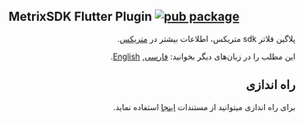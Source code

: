 
## MetrixSDK Flutter Plugin [![pub package](https://img.shields.io/pub/v/metrix.svg)](https://pub.dartlang.org/packages/metrix)

<div dir="rtl">
  
پلاگین فلاتر sdk متریکس، اطلاعات بیشتر در [متریکس](https://metrix.ir).

  این مطلب را در زبان‌های دیگر بخوانید: [فارسی](README.md), [English](README.en.md).

<h2>راه اندازی</h2>

برای راه اندازی میتوانید از مستندات [اینجا](https://metrix.ir/docs/sdk/flutter) استفاده نماید. 

</div>

